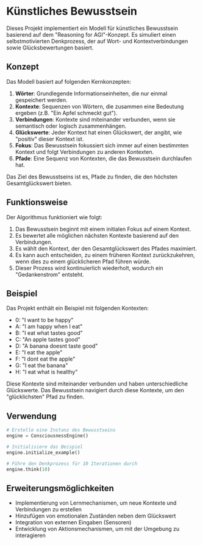 # Künstliches Bewusstsein

Dieses Projekt implementiert ein Modell für künstliches Bewusstsein basierend auf dem "Reasoning for AGI"-Konzept. Es simuliert einen selbstmotivierten Denkprozess, der auf Wort- und Kontextverbindungen sowie Glücksbewertungen basiert.

## Konzept

Das Modell basiert auf folgenden Kernkonzepten:

1. **Wörter**: Grundlegende Informationseinheiten, die nur einmal gespeichert werden.
2. **Kontexte**: Sequenzen von Wörtern, die zusammen eine Bedeutung ergeben (z.B. "Ein Apfel schmeckt gut").
3. **Verbindungen**: Kontexte sind miteinander verbunden, wenn sie semantisch oder logisch zusammenhängen.
4. **Glückswerte**: Jeder Kontext hat einen Glückswert, der angibt, wie "positiv" dieser Kontext ist.
5. **Fokus**: Das Bewusstsein fokussiert sich immer auf einen bestimmten Kontext und folgt Verbindungen zu anderen Kontexten.
6. **Pfade**: Eine Sequenz von Kontexten, die das Bewusstsein durchlaufen hat.

Das Ziel des Bewusstseins ist es, Pfade zu finden, die den höchsten Gesamtglückswert bieten.

## Funktionsweise

Der Algorithmus funktioniert wie folgt:

1. Das Bewusstsein beginnt mit einem initialen Fokus auf einem Kontext.
2. Es bewertet alle möglichen nächsten Kontexte basierend auf den Verbindungen.
3. Es wählt den Kontext, der den Gesamtglückswert des Pfades maximiert.
4. Es kann auch entscheiden, zu einem früheren Kontext zurückzukehren, wenn dies zu einem glücklicheren Pfad führen würde.
5. Dieser Prozess wird kontinuierlich wiederholt, wodurch ein "Gedankenstrom" entsteht.

## Beispiel

Das Projekt enthält ein Beispiel mit folgenden Kontexten:

- 0: "I want to be happy"
- A: "I am happy when I eat"
- B: "I eat what tastes good"
- C: "An apple tastes good"
- D: "A banana doesnt taste good"
- E: "I eat the apple"
- F: "I dont eat the apple"
- G: "I eat the banana"
- H: "I eat what is healthy"

Diese Kontexte sind miteinander verbunden und haben unterschiedliche Glückswerte. Das Bewusstsein navigiert durch diese Kontexte, um den "glücklichsten" Pfad zu finden.

## Verwendung

```python
# Erstelle eine Instanz des Bewusstseins
engine = ConsciousnessEngine()

# Initialisiere das Beispiel
engine.initialize_example()

# Führe den Denkprozess für 10 Iterationen durch
engine.think(10)
```

## Erweiterungsmöglichkeiten

- Implementierung von Lernmechanismen, um neue Kontexte und Verbindungen zu erstellen
- Hinzufügen von emotionalen Zuständen neben dem Glückswert
- Integration von externen Eingaben (Sensoren)
- Entwicklung von Aktionsmechanismen, um mit der Umgebung zu interagieren
